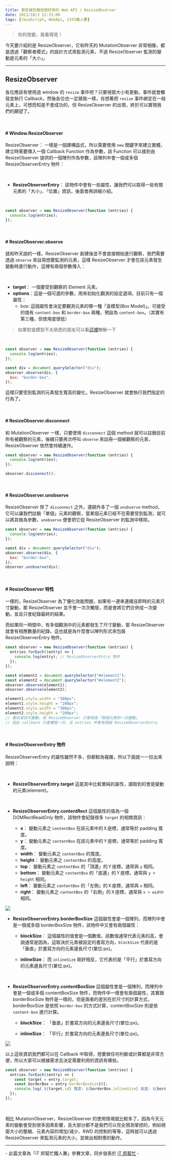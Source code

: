 ```yaml
---
title: 那些被忽略但很好用的 Web API / ResizeObserver
date: 2021/10/3 22:33:00
tags: [JavaScript, WebApi, 13th鐵人賽]
---
```


> 你的改變，我看得見！

今天要介紹的是 ResizeObserver，它和昨天的 MutationObserver 非常相像，都是透過「觀察者模式」的設計方式來監測元素，不過 ResizeObserver 監測的變動是元素的「大小」。

---

## ResizeObserver

各位應該有使用過 window 的 `resize` 事件吧？只要視窗大小有更動，事件就會觸發並執行 Callback，然後各位也一定跟我一樣，肖想著把 `resize` 事件綁定在一般元素上，可想而知是不會成功的，但 ResizeObserver 的出現，終於可以實現我們的願望了。

<br/>

#### # Window.ResizeObserver

ResizeObserver： 一樣是一個建構函式，所以需要使用 `new` 關鍵字來建立實體，建立時需要傳入一個 Callback Function 作為參數，該 Function 可以接到由 ResizeObserver 提供的一個陣列作為參數，該陣列中會一個或多個 ResizeObserverEntry 物件：

<br/>

- **ResizeObserverEntry**： 該物件中會有一些屬性，讓我們可以取得一些有關元素的「大小」、「位置」資訊，後面會再詳細介紹。

<br/>

```javascript
const observer = new ResizeObserver(function (entries) {
  console.log(entries);
});
```

<br/>

#### # ResizeObserver.observe

就和昨天說的一樣，ResizeObserver 創建後並不會直接開始進行觀察，我們需要透過 `observe` 來註冊想要監測的元素，這樣 ResizeObserver 才會在該元素發生變動時進行動作，這裡有兩個參數傳入：

<br/>

- **target**： 一個要受到觀察的 Element 元素。
- **options**：這是一個可選的參數，用來初始化觀測的設定選項，目前只有一個屬性：
  - box: 這個屬性會決定要觀測元素的哪一種「盒模型(Box Model)」。可接受的值有 `content-box` 和 `border-box` 兩種，預設為 `content-box`。（其實有第三種，但使用度很低）

> 如果對盒模型不太熟悉的朋友可以看[這裡](https://developer.mozilla.org/zh-CN/docs/Learn/CSS/Building_blocks/The_box_model#%E4%BB%80%E4%B9%88%E6%98%AFcss_%E7%9B%92%E6%A8%A1%E5%9E%8B)瞭解一下

<br/>

```javascript
const observer = new ResizeObserver(function (entries) {
  console.log(entries);
});

const div = document.querySelector("div");
observer.observe(div, {
  box: "border-box",
});
```

這樣只要受到監測的元素發生寬高的變化，ResizeObserver 就會執行我們指定的行為了。

<br/>

#### # ResizeObserver.disconnect

和 MutationObserver 一樣，只要使用 `disconnect` 這個 method 就可以註銷目前所有被觀察的元素，後續只要再次呼叫 `observe` 來註冊一個被觀察的元素，ResizeObserver 依然會持續運作。

```javascript
const observer = new ResizeObserver(function (entries) {
  console.log(entries);
});

observer.disconnect();
```

<br/>

#### # ResizeObserver.unobserve

ResizeObserver 除了 `disconnect` 之外，還額外多了一個 `unobserve` method，它可以讓我們註銷「單個」元素的觀察，當某個元素已經不在需要受到監測，就可以將其做為參數，`unobserve` 便會把它從 ResizeObserver 的監測中移除。

```javascript
const observer = new ResizeObserver(function (entries) {
  console.log(entries);
});

const div = document.querySelector("div");
observer.observe(div, {
  box: "border-box",
});
observer.unobserve(div);
```

<br/>

#### # ResizeObserver 特性

一樣的，ResizeObserver 為了優化效能問題，如果有一連串連續且即時的元素尺寸變動，那 ResizeObserver 並不會一次次觸發，而是會將它們合併成一次變動，並且只會紀錄最終的結果。

而如果同一時間中，有多個觀測中的元素都發生了尺寸變動，那 ResizeObserver 就會有相應數量的紀錄，這也就是為什麼會以陣列形式來包裝 ResizeObserverEntry 物件。

```javascript
const observer = new ResizeObserver(function (entries) {
  entries.forEach((entry) => {
    console.log(entry); // ResizeObserverEntry 物件
  });
});

const element1 = document.querySelector("#element1");
const element2 = document.querySelector("#element2");
observer.observe(element1);
observer.observe(element2);

element1.style.width = "300px";
element1.style.height = "200px";
element2.style.width = "300px";
element2.style.height = "200px";
// 看似是四次變動，但 ResizeObserver 只會視為「兩個元素的一次變動」
// 因此 callback 只會觸發一次，且 entries 中會有兩組 ResizeObserverEntry
```

<br/>

#### # ResizeObserverEntry 物件

ResizeObserverEntry 的屬性雖然不多，但都較為複雜，所以下面就一一拉出來說明：

<br/>

- **ResizeObserverEntry.target**
  這是其中比較單純的屬性，讀取到的會是變動的元素(element)。

<br/>

- **ResizeObserverEntry.contentRect**
  這個屬性的值為一個 DOMRectReadOnly 物件，該物件會紀錄很多 `target` 的相關資訊：

  - **x**： 變動元素之 `contentBox` 在該元素中的Ｘ座標，通常等於 padding 寬度。
  - **y**： 變動元素之 `contentBox` 在該元素中的Ｙ座標，通常等於 padding 寬度。
  - **width**： 變動元素之 `contentBox` 的寬度。
  - **height**： 變動元素之 `contentBox` 的高度。
  - **top**： 變動元素之 `contentBox` 的「頂邊」的Ｙ座標，通常與 `y` 相同。
  - **bottom**： 變動元素之 `contentBox` 的「底邊」的Ｙ座標，通常與 `y + height` 相同。
  - **left**： 變動元素之 `contentBox` 的「左側」的Ｘ座標，通常與 `x` 相同。
  - **right**： 變動元素之 `contentBox` 的「右側」的Ｘ座標，通常與 `x + width` 相同。

<img src="/img/content/webapi-20/rect.png" style="max-width: 600px;" />

<br/>

- **ResizeObserverEntry.borderBoxSize**
  這個屬性會是一個陣列，而陣列中會是一個或多個 borderBoxSize 物件，該物件中又會有兩個屬性：

  - **blockSize**： 這個屬性的值會是一個數值，該數值通常代表元素的高，會說通常是因為，這取決於元素被設定的書寫方向，`blockSize` 代表的是「垂直」於書寫方向的元素邊長尺寸(單位:px)。

  - **inlineSize**： 而 `inlineSize` 剛好相反，它代表的是「平行」於書寫方向的元素邊長尺寸(單位:px)。

<br/>

- **ResizeObserverEntry.contentBoxSize**
  這個屬性會是一個陣列，而陣列中會是一個或多個 contentBoxSize 物件，而物件中一樣會有兩個屬性，其實跟 borderBoxSize 物件是一樣的，但是兩者的差別在於尺寸的計算方式，borderBoxSize 是依照 `border-box` 的方式計算，contentBoxSize 則是依 `content-box` 進行計算。

  - **blockSize**： 「垂直」於書寫方向的元素邊長尺寸(單位:px)。

  - **inlineSize**： 「平行」於書寫方向的元素邊長尺寸(單位:px)。

<img src="/img/content/webapi-20/box.png" style="max-width: 600px;" />

以上這些資訊我們都可以在 Callback 中取得，想要做任何判斷或計算都是非常方便，所以大家可以根據需求去決定需要利用的資訊有哪些。

```javascript
const observer = new ResizeObserver(function (entries) {
  entries.forEach((entry) => {
    const target = entry.target;
    const borderBox = entry.borderBoxSize[0];
    console.log(`${target.id} 寬度: ${borderBox.inlineSize} 高度: ${borderBox.blockSize}`);
  });
});
```

<br/>

相比 MutationObserver，ResizeObserver 的使用情境就比較多了，因為今天元素的變動會受到很多因素影響，且大部分都不是我們可以完全預測掌控的，例如視窗大小的壓縮、元素內容的增加/減少、RWD 的控制的等等，這時就可以透過 ResizeObserver 來監測元素的大小，並做出相對應的動作。

---

\- 此篇文章為「iT 邦幫忙鐵人賽」參賽文章，同步發表於 [iT 邦幫忙](https://ithelp.ithome.com.tw/articles/10278080) -
